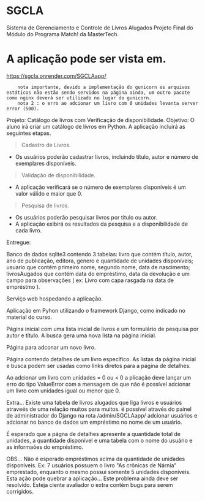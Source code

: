 # SGCLA
Sistema de Gerenciamento e Controle de Livros Alugados
Projeto Final do Módulo do Programa Match! da MasterTech.
# A aplicação pode ser vista em.
https://sgcla.onrender.com/SGCLAapp/
```
    nota importante, devido a implementação do gunicorn os arquivos estáticos não estão sendo servidos na página ainda, um outro pacote como nginx deverá ser utilizado no lugar do gunicorn.
    nota 2 : o erro ao adcionar um livro com 0 unidades levanta server error (500).
```


Projeto: Catálogo de livros com Verificação de disponibilidade.
Objetivo:
O aluno irá criar um catálogo de livros em Python. A aplicação incluirá as seguintes etapas.

> Cadastro de Livros.
  - Os usuários poderão cadastrar livros, incluindo título, autor e número de exemplares disponíveis.
> Validação de disponibilidade.
  - A aplicação verificará se o número de exemplares disponíveis é um valor válido e maior que 0.
> Pesquisa de livros.
  - Os usuários poderão pesquisar livros por título ou autor.
  - A aplicação exibirá os resultados da pesquisa e a disponibilidade de cada livro.

Entregue:

Banco de dados sqlite3 contendo 3 tabelas: livro que contém título, autor, ano de publicação, editora, genero e quantidade de unidades disponíveis;
usuario que contém primeiro nome, segundo nome, data de nascimento;
livrosAugados que contém data do empréstimo, data da devolução e um campo para observações ( ex: Livro com capa rasgada na data de empréstmo ).

Serviço web hospedando a aplicação.

Aplicação em Pyhon utilizando o framework Django, como indicado no material do curso.

Página inicial com uma lista inicial de livros e um formulário de pesquisa por autor e título. A busca gera uma nova lista na página inicial.

Página para adconar um novo livro.

Página contendo detalhes de um livro específico.
As listas da página inicial e busca podem ser usadas como links diretos para a página de detalhes.

Ao adcionar um livro com unidades = 0 ou < 0 a plicação deve lançar um erro do tipo ValueError com a mensagem de que não é possível adcionar um livro com unidades igual ou menor que 0.

Extra...
  Existe uma tabela de livros alugados que liga livros e usuários atraveés de uma relação muitos para muitos.
  é possível através do painel de administrador do Django na rota /admin/SGCLAapp/
  adcionar usuários e adcionar no banco de dados um empréstimo no nome de um usuário.

  É esperado que a págna de detalhes apresente a quantidade total de unidades, a quantidade disponível e uma tabela com o nome do usuário e as informaões do empréstimo.

  OBS... Não é esperado empréstimos acima da quantidade de unidades disponíveis. Ex: 7 usuários possuem o livro "As crônicas de Nárnia" emprestado, enquanto o mesmo possui somente 5 unidades disponíveis. Esta ação pode quebrar a aplicação...
  Este problema ainda deve ser resolvido. Esteja ciente avaliador o extra contém bugs para serem corrigidos.
  
